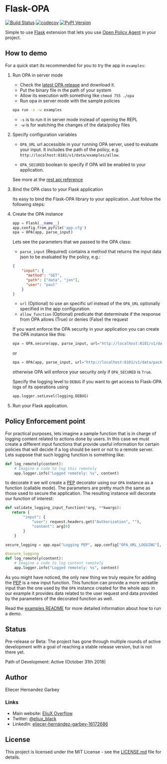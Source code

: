 Flask-OPA
=========
[![Build Status](https://travis-ci.com/EliuX/flask-opa.svg?branch=master)](https://travis-ci.com/EliuX/flask-opa)
[![codecov](https://codecov.io/gh/EliuX/flask-opa/branch/master/graph/badge.svg)](https://codecov.io/gh/EliuX/flask-opa)
[![PyPI Version](http://img.shields.io/pypi/v/Flask-OPA.svg)](https://pypi.python.org/pypi/Flask-OPA)

Simple to use [Flask](http://flask.pocoo.org/>) extension that lets you use
[Open Policy Agent](https://www.openpolicyagent.org) in your project.


## How to demo

For a quick start its recommended for you to try the app in `examples`:

1. Run OPA in server mode

    * Check the [latest OPA release](https://github.com/open-policy-agent/opa/releases) and download it.
    * Put the binary file in the path of your system
    * Allow its execution with something like `chmod 755 ./opa`
    * Run opa in server mode with the sample policies
    
    ```bash 
    opa run -s -w examples
    ```
    
      - `-s` is to run it in server mode instead of opening the REPL
      - `-w` is for watching the changes of the data/policy files

1. Specify configuration variables

    * `OPA_URL` url accessible in your running OPA server, used to evaluate your input. It includes the path of the 
     policy, e.g. `http://localhost:8181/v1/data/examples/allow`.
    
    * `OPA_SECURED` boolean to specify if OPA will be enabled to your application.
    
    See more at the [rest api reference](https://www.openpolicyagent.org/docs/rest-api.html)

1. Bind the OPA class to your Flask application

    Its easy to bind the Flask-OPA library to your application. Just follow the following steps:

1. Create the OPA instance

    ```python
    app = Flask(__name__)
    app.config.from_pyfile('app.cfg')
    opa = OPA(app, parse_input)
    ```

    Lets see the parameters that we passed to the OPA class:
    
    - `parse_input` (Required) contains a method that returns the input data json to be evaluated by the policy, e.g.:

    ```json
    {
        "input": {
          "method": "GET",
          "path": ["data", "jon"],
          "user": "paul"
        }
    }
    ```
    
    - `url` (Optional) to use an specific url instead of the `OPA_URL` optionally specified in the app configuration.
    - `allow_function` (Optional) predicate that determinate if the response from OPA allows (True) or denies (False) the request
    
    If you want enforce the OPA security in your application you can create the OPA instance like this:
    
    ```python
    opa = OPA.secure(app, parse_input, url="http://localhost:8181/v1/data/package_name/allow")
    ```
    
    or
    
    ```python
    opa = OPA(app, parse_input, url="http://localhost:8181/v1/data/package_name/allow").secured()
    ```
    
    otherwise OPA will enforce your security only if ``OPA_SECURED`` is `True`.
    
    Specify the logging level to `DEBUG` if you want to get access to Flask-OPA logs of its operations using
    
    ```python
    app.logger.setLevel(logging.DEBUG)
    ```

1. Run your Flask application.
    
## Policy Enforcement point

For practical purposes, lets imagine a sample function that is in charge of logging content related to actions done by users. In
this case we must create a different input functions that provide useful information for certain policies that will decide
if a log should be sent or not to a remote server. Lets suppose that such logging function is something like:

```python
def log_remotely(content):
    # Imagine a code to log this remotely
    app.logger.info("Logged remotely: %s", content)
```

to decorate it we will create a [PEP][PEP] decorator using our `OPA` instance as a function (callable mode). 
The parameters are pretty much the same as those used to secure the application. The resulting instance will decorate 
our function of interest:

```python
def validate_logging_input_function(*arg, **kwargs):
   return {
        "input": {
            "user": request.headers.get("Authorization", ""),
            "content": arg[0]
        }
    }

secure_logging = app.opa("Logging PEP", app.config["OPA_URL_LOGGING"], validate_logging_input_function)

@secure_logging
def log_remotely(content):
    # Imagine a code to log content remotely
    app.logger.info("Logged remotely: %s", content)
```

As you might have noticed, the only new thing we truly require for adding the [PEP][PEP] is a new input function. This 
function can provide a more versatile input than the one used by the `OPA` instance created for the whole app: in our 
example it provides data related to the user request and data provided by the parameters of the decorated function as 
well.

Read the [examples README](examples/README.md) for more detailed information about how to run a demo.

## Status

Pre-release or Beta: The project has gone through multiple rounds of active development with a goal of reaching
a stable release version, but is not there yet.

Path of Development: Active (October 31th 2018)

## Author

Eliecer Hernandez Garbey

### Links

- Main website: [EliuX Overflow](http://eliux.github.io)
- Twitter: [@eliux_black](https://twitter.com/eliux_black)
- LinkedIn: [eliecer-hernández-garbey-16172686](https://www.linkedin.com/in/eliecer-hern%C3%A1ndez-garbey-16172686/)

## License

This project is licensed under the MIT License - see the [LICENSE.md](LICENSE.md) file for details.


[PEP]: https://tools.ietf.org/html/rfc2904#section-4.4
